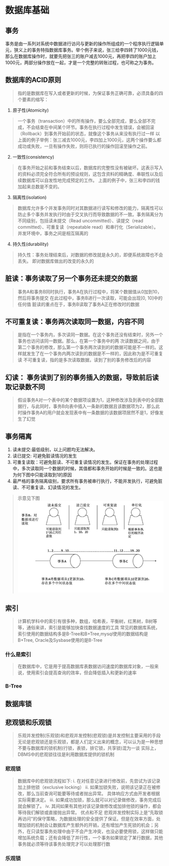 # 数据库基础
## 事务
事务是由一系列对系统中数据进行访问与更新的操作所组成的一个程序执行逻辑单元，狭义上的事务特指数据库事务。举个例子来说，张三给李四转了1000元钱，那么在数据库操作时，就要先把张三的账户减去1000元，再把李四的账户加上1000元，两部分操作放在一起，才是一个完整的转账过程，也可称之为事务。
## 数据库的ACID原则
> 指的是数据库在写入或者更新的时候，为保证事务正确可靠，必须具备的四个要素的缩写：
1. 原子性(Atomicity)
> 一个事务（transaction）中的所有操作，要么全部完成，要么全部不完成，不会结束在中间某个环节。事务在执行过程中发生错误，会被回滚（Rollback）到事务开始前的状态，就像这个事务从来没有执行过一样
> 以上面的例子举例：张三减去1000元，李四加上1000元，这两个操作要么都成功或失败，一旦有操作失败，则将已执行的操作回滚至操作之前。
2. 一致性(consistency)
> 在事务开始之前和事务结束以后，数据库的完整性没有被破坏。这表示写入的资料必须完全符合所有的预设规则，这包含资料的精确度、串联性以及后续数据库可以自发性地完成预定的工作。
> 上面的例子中，张三和李四的钱加起来总数是不变的。
3. 隔离性(isolation)
> 数据库允许多个并发事务同时对其数据进行读写和修改的能力，隔离性可以防止多个事务并发执行时由于交叉执行而导致数据的不一致。事务隔离分为不同级别，包括读未提交（Read uncommitted）、读提交（read committed）、可重复读（repeatable read）和串行化（Serializable）。
> 并发环境中，事务之间是相互隔离的
4. 持久性(durability)
> 持久性：事务处理结束后，对数据的修改就是永久的，即便系统故障也不会丢失。
> 即对数据库做出的改变的永久的

## 脏读：事务读取了另一个事务还未提交的数据
> 事务A和事务B同时执行，事务A在执行过程中，将某个数据值从0加到10，然后将事务提交
> 在此过程中，事务B进行一次读取，可能会出现[0, 10]中的任何值
> 脏读的重点在于，事务B读取了事务A正在修改时的数据
## 不可重复读：事务两次读取同一数据，内容不同
> 是指在一个事务内，多次读同一数据。在这个事务还没有结束时，另外一个事务也访问该同一数据。那么，在第一个事务中的两 次读数据之间，由于第二个事务的修改，那么第一个事务两次读到的的数据可能是不一样的。这样就发生了在一个事务内两次读到的数据是不一样的，因此称为是不可重复读
> 不可重复读，指的是多次读取数据，读到了别的事务修改后的内容
## 幻读： 事务读到了别的事务插入的数据，导致前后读取记录数不同
> 假设事务A对一个表中的某个数据项设置为1，这种修改涉及到表中的全部数据行，与此同时，事务B向表中插入一条新的数据且该数据项为2，那么此时操作事务A的用户就会发现表中有一条数据的该数据项居然不是1，好像发生了幻觉

## 事务隔离
1. 读未提交:最低级别，以上问题均无法解决。
2. 读已提交: 可避免脏读情况的发生
3. 可重复读取：可避免脏读、不可重复读情况的发生。保证在事务的处理过程中，多次读取同一个数据的时候，其值都和事务开始的时候是一致的。这也是为何下图中只能读取到1的原因
4. 最严格的事务隔离级别，要求所有事务被串行执行，不能并发执行，可避免脏读、不可重复读、幻读情况的发生。
> 示意见下图
![事务隔离性](pic/事务隔离性.jpg)


## 索引
> 计算机学科中的索引有很多种，数组，哈希表，平衡树，红黑树，B树等等，通俗来讲，索引是能够加快查找数据速度的工具
> 常见的数据库系统，索引使用的数据结构多是B-Tree和B+Tree,mysql使用的数据结构是B+Tree, Oracle及Sysbase使用的是B-Tree
### 什么是索引
> 在数据库中，它是用于提高数据库表数据访问速度的数据库对象，一般来说，使用索引会提高查询的效率，但会降低插入和更新的速率
### B-Tree

## 数据库锁
>
## 悲观锁和乐观锁
> 乐观并发控制(乐观锁)和悲观并发控制(悲观锁)是并发控制主要采用的手段
> 无论是悲观锁还是乐观锁，都是人们定义出来的概念，可以认为是一种思想
> 不要与数据库的锁机制(行锁，表锁，排它锁，共享锁)混为一谈
> 实际上，DBMS中的悲观锁往往是利用数据库提供的锁机制
### 悲观锁
> 数据库中的悲观锁流程如下:
i. 在对任意记录进行修改前，先尝试为该记录加上排他锁（exclusive locking）
ii. 如果加锁失败，说明该记录正在被修改，那么当前查询可能要等待或者抛出异常。 具体响应方式由开发者根据实际需要决定。
iii. 如果成功加锁，那么就可以对记录做修改，事务完成后就会解锁了。
iv. 其间如果有其他对该记录做修改或加排他锁的操作，都会等待我们解锁或直接抛出异常。
> 优点和不足
悲观并发控制实际上是“先取锁再访问”的保守策略，为数据处理的安全提供了保证。但是在效率方面，处理加锁的机制会让数据库产生额外的开销，还有增加产生死锁的机会；另外，在只读型事务处理中由于不会产生冲突，也没必要使用锁，这样做只能增加系统负载；还有会降低了并行性，一个事务如果锁定了某行数据，其他事务就必须等待该事务处理完才可以处理那行数
### 乐观锁





